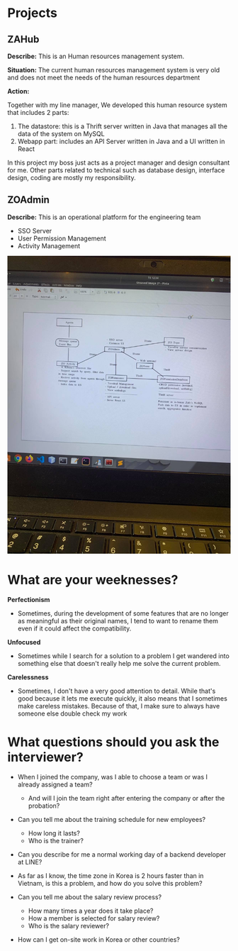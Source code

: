 # Projects

## ZAHub

**Describe:** This is an Human resources management system.

**Situation:** The current human resources management system is very old and does not meet the needs of the human resources department

**Action:**

Together with my line manager, We developed this human resource system that includes 2 parts:
1. The datastore: this is a Thrift server written in Java that manages all the data of the system on MySQL
2. Webapp part: includes an API Server written in Java and a UI written in React

In this project my boss just acts as a project manager and design consultant for me. Other parts related to technical such as database design, interface design, coding are mostly my responsibility.

## ZOAdmin

**Describe:** This is an operational platform for the engineering team

- SSO Server
- User Permission Management
- Activity Management

![Project structure](./images/projects_structure.jpg)

# What are your weeknesses?

**Perfectionism**

- Sometimes, during the development of some features that are no longer as meaningful as their original names, I tend to want to rename them even if it could affect the compatibility.

**Unfocused**

- Sometimes while I search for a solution to a problem I get wandered into something else that doesn't really help me solve the current problem.

**Carelessness**

- Sometimes, I don't have a very good attention to detail. While that's good because it lets me execute quickly, it also means that I sometimes make careless mistakes. Because of that, I make sure to always have someone else double check my work

# What questions should you ask the interviewer?

- When I joined the company, was I able to choose a team or was I already assigned a team? 
  - And will I join the team right after entering the company or after the probation?

- Can you tell me about the training schedule for new employees?
  - How long it lasts?
  - Who is the trainer?

- Can you describe for me a normal working day of a backend developer at LINE?

- As far as I know, the time zone in Korea is 2 hours faster than in Vietnam, is this a problem, and how do you solve this problem?

- Can you tell me about the salary review process?
  - How many times a year does it take place?
  - How a member is selected for salary review?
  - Who is the salary reviewer?

- How can I get on-site work in Korea or other countries?